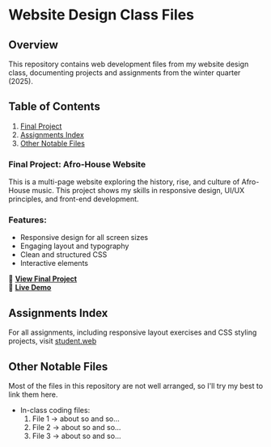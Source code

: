 # Website Design Class Files
## Overview
This repository contains web development files from my website design class, documenting projects and assignments from the winter quarter (2025).

## Table of Contents
1. [Final Project](#)
2. [Assignments Index](#)
3. [Other Notable Files](#)

### Final Project: Afro-House Website
This is a multi-page website exploring the history, rise, and culture of Afro-House music. This project shows my skills in responsive design, UI/UX principles, and front-end development.

### Features:
- Responsive design for all screen sizes
- Engaging layout and typography
- Clean and structured CSS
- Interactive elements

🔗 **[View Final Project](https://studentweb.cdm.depaul.edu/vkimani/final_project/homepage.html)** <br>
🔗 **[Live Demo](#)**

## Assignments Index
For all assignments, including responsive layout exercises and CSS styling projects, visit [student.web](#)

## Other Notable Files
Most of the files in this repository are not well arranged, so I'll try my best to link them here.
- In-class coding files:
    1. File 1 -> about so and so...
    2. File 2 -> about so and so...
    3. File 3 -> about so and so...
  

